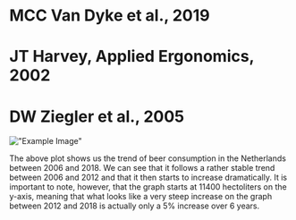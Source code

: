 # MCC Van Dyke et al., 2019
# JT Harvey, Applied Ergonomics, 2002
# DW Ziegler et al., 2005

!["Example Image"](scatter_plot.png)

The above plot shows us the trend of beer consumption in the Netherlands between 2006 and 2018. We can see that it follows a rather stable trend between 2006 and 2012 and that it then starts to increase dramatically. It is important to note, however, that the graph starts at 11400 hectoliters on the y-axis, meaning that what looks like a very steep increase on the graph between 2012 and 2018 is actually only a 5% increase over 6 years. 
